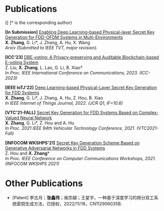 # Publications 
([⋅]* is the corresponding author)

**[In Submission]**
 [Enabling Deep Learning-based Physical-layer Secret Key Generation for FDD-OFDM Systems in Multi-Environments](https://arxiv.org/abs/2211.03065) <br /> 
  **X. Zhang**, G. Li*, J. Zhang, A. Hu, X. Wang <br />
  *Arxiv (Submitted to IEEE TVT, major revision).*

**[ICC'23]**
 [DBE-voting: A Privacy-preserving and Auditable Blockchain-based E-voting System](https://ieeexplore.ieee.org/document/10279692)  <br />
  Z. Liu, **X. Zhang**, L. Lao, G. Li, B. Xiao* <br />
 *In Proc. IEEE International Conference on Communications, 2023. (ICC-2023)*

**[IEEE IoTJ'22]**
 [Deep Learning-based Physical-Layer Secret Key Generation for FDD Systems](https://ieeexplore.ieee.org/document/9526766)  <br />
 **X. Zhang**, G. Li*, J. Zhang, A. Hu, Z. Hou, B. Xiao <br />
 *In IEEE Internet of Things Journal, 2022. (JCR Q1, IF=10.6)*

**[VTC'21-FALL]**
 [Secret Key Generation for FDD Systems Based on Complex-Valued Neural Network](https://ieeexplore.ieee.org/document/9625252)  <br />
  **X. Zhang**, G. Li*, Z. Hou and A. Hu <br />
 *In Proc. 2021 IEEE 94th Vehicular Technology Conference, 2021. (VTC2021-Fall)*
  
**[INFOCOM WKSHPS'21]**
 [Secret Key Generation Scheme Based on Generative Adversarial Networks in FDD Systems](https://ieeexplore.ieee.org/document/9484457)  <br />
 Z. Hou and **X. Zhang*** <br />
 *In Proc. IEEE Conference on Computer Communications Workshops, 2021. (INFOCOM WKSHPS 2021)*

# Other Publications
- [Patent] 李古月；**张鑫伟**；侯宗越；王星宇，一种基于深度学习的频分双工系统密钥生成方法，已授权，2022/11/18，CN112906035B.
